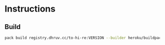 # Instructions

## Build

```sh
pack build registry.dhruv.cc/to-hi-re:VERSION --builder heroku/buildpacks:20
```
